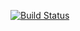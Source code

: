 [![Build Status](https://app.travis-ci.com/OwethuSotomela/registration_numbers_webapp.svg?branch=main)](https://app.travis-ci.com/OwethuSotomela/registration_numbers_webapp)